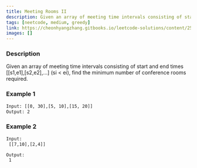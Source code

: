 ```yaml
---
title: Meeting Rooms II
description: Given an array of meeting time intervals consisting of start and end times [[s1,e1],[s2,e2],…] (si < ei), find the minimum number of conference rooms required.
tags: [neetcode, medium, greedy]
link: https://cheonhyangzhang.gitbooks.io/leetcode-solutions/content/253-meeting-rooms-ii---medium.html
images: []
---
```


### Description

Given an array of meeting time intervals consisting of start and end times [[s1,e1],[s2,e2],…] (si < ei), find the minimum number of conference rooms required.


### Example 1

```bash
Input: [[0, 30],[5, 10],[15, 20]]
Output: 2
```

### Example 2

```bash
Input:
 [[7,10],[2,4]]

Output:
 1
 ```
